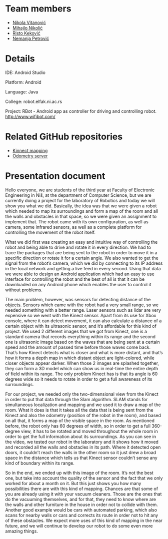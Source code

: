 # Team members

- [Nikola Vitanović](https://github.com/NVitanovic)
- [Mihajlo Nikolić](https://www.linkedin.com/in/mihajlonikolic94/)
- [Risto Keković](https://github.com/Risto995)
- [Nemanja Petrović](https://github.com/nemanjapetrovic)

# Details

IDE: Android Studio

Platform: Android

Language: Java

College: robot.elfak.ni.ac.rs

Project: RBot - Android app as controller for driving and controlling robot. http://www.wifibot.com/


# Related GitHub repositories

- [Kinnect mapping](https://github.com/nemanjapetrovic/kinect-mapping)
- [Odometry server](https://github.com/nemanjapetrovic/odometry-server)

# Presentation document

Hello everyone, we are students of the third year at Faculty of Electronic Engineering in Niš, at the department of Computer Science, but we are currently doing a project for the laboratory of Robotics and today we will show you what we did. Basically, the idea was that we were given a robot which needed to map its surroundings and form a map of the room and all the walls and obstacles in that space, so we were given an assignment to implement that. The robot came with its own configuration, as well as camera, some infrared sensors, as well as a complete platform for controlling the movement of the robot itself. 

What we did first was creating an easy and intuitive way of controlling the robot and being able to drive and rotate it in every direction. We had to trace the packages that are being sent to the robot in order to move it in a specific direction or rotate it for a certain angle. We also wanted to get the signal from the robot’s camera, which we did by connecting to its IP address in the local network and getting a live feed in every second. Using that data we were able to design an Android application which had an easy to use interface for controlling the robot and the best of all is that it can be downloaded on any Android phone which enables the user to control it without problems.

The main problem, however, was sensors for detecting distance of the objects. Sensors which came with the robot had a very small range, so we needed something with a better range. Laser sensors such as lidar are very expensive so we went with the Kinect sensor. Apart from its use for Xbox console, where it can detect movement, it can also calculate a distance of a certain object with its ultrasonic sensor, and it’s affordable for this kind of project. We used 2 different images that we got from Kinect, one is a standard camera that records everything within its range and the second one is ultrasonic image based on the waves that are being sent at a certain speed and the amount of passed time before those waves come back. That’s how Kinect detects what is closer and what is more distant, and that’s how it forms a depth map in which distant object are light-colored, while closer objects appear darker. When those 2 images are splashed together, they can form a 3D model which can show us in real-time the entire depth of field within its range. The only problem Kinect has is that its angle is 60 degrees wide so it needs to rotate in order to get a full awareness of its surroundings.

For our project, we needed only the two-dimensional view from the Kinect in order to put that data through the Slam algorithm. SLAM stands for simultaneous localization and mapping and we used it to draw a map of the room. What it does is that it takes all the data that is being sent from the Kinect and also the odometry (position of the robot in the room), and based on all that, it forms a map of the visible space in the room. As mentioned before, the robot only has 60 degrees of width, so in order to get a full 360-degree view, it has to be rotated and moved throughout the whole room in order to get the full information about its surroundings. As you can see in the video, we tested our robot in the laboratory and it shows how it moved and recorded all the walls and obstacles in its path. Where it detected open doors, it couldn’t reach the walls in the other room so it just drew a broad space in the distance which tells us that Kinect sensor couldn’t sense any kind of boundary within its range. 

So in the end, we ended up with this image of the room. It’s not the best one, but take into account the quality of the sensor and the fact that we only worked for about a month on it. But this just shows you how many possibilities there are with this kind of mapping. Chances are that some of you are already using it with your vacuum cleaners. Those are the ones that do the vacuuming themselves, and for that, they need to know where are the walls and other furniture in the house in order not to collide with them. Another good example would be cars with automated parking, which also scans for nearby walls or cars and corrects its route in order not to hit any of these obstacles. We expect more uses of this kind of mapping in the near future, and we will continue to develop our robot to do some even more amazing things.
